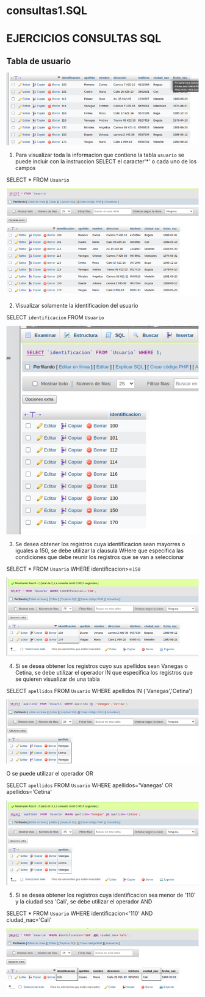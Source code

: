 # consultas1.SQL

# EJERCICIOS CONSULTAS SQL

## Tabla de usuario

![Usuario](img/usuario.png "Usuario")

1. Para visualizar toda la informacion que contiene la tabla `usuario` se puede incluir con la instruccion SELECT el caracter'*' o cada uno de los campos 

SELECT * FROM `Usuario` 

![Consulta1](img/Consulta1.png "Consulta1")

2. Visualizar solamente la identificacion del usuario 

SELECT `identificacion` FROM `Usuario` 

![Consulta2](img/Consulta2.png "Consulta2")

3. Se desea obtener los registros cuya identificacion sean mayorres o iguales a 150, se debe utilizar la clausula WHere que especifica las condiciones que debe reunir los registros que se van a seleccionar 

SELECT * FROM `Usuario` WHERE identificacion>=`150`

![Consulta3](img/Consulta3.png "Consulta3")

4. Si se desea obtener los registros cuyo sus apellidos sean Vanegas o Cetina, se debe utilizar el operador IN que especifica los registros que se quieren visualizar de una tabla

SELECT `apellidos` FROM `Usuario` WHERE apellidos IN ('Vanegas','Cetina')

![Consulta4](img/Consulta4.png "Consulta4")

O se puede utilizar el operador OR 

SELECT `apellidos` FROM `Usuario` WHERE apellidos='Vanegas' OR apellidos='Cetina'

![Consulta4](img/Consulta4.2.png "Consulta4.2")

5. Si se desea obtener los registros cuya identificacion sea menor de '110' y la ciudad sea 'Cali', se debe utilizar el operador AND

SELECT * FROM `Usuario` WHERE identificacion<'110' AND ciudad_nac='Cali'

![Consulta5](img/Consulta5.png "Consulta5")
